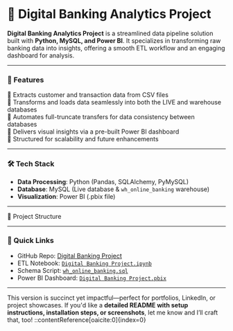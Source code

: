 # 🏦 Digital Banking Analytics Project  
**Digital Banking Analytics Project** is a streamlined data pipeline solution built with **Python, MySQL, and Power BI**. It specializes in transforming raw banking data into insights, offering a smooth ETL workflow and an engaging dashboard for analysis.

---

### 🚀 Features  
🔹 Extracts customer and transaction data from CSV files  
🔹 Transforms and loads data seamlessly into both the LIVE and warehouse databases  
🔹 Automates full-truncate transfers for data consistency between databases  
🔹 Delivers visual insights via a pre-built Power BI dashboard  
🔹 Structured for scalability and future enhancements

---

### 🛠️ Tech Stack  
- **Data Processing**: Python (Pandas, SQLAlchemy, PyMySQL)  
- **Database**: MySQL (Live database & `wh_online_banking` warehouse)  
- **Visualization**: Power BI (.pbix file)

---

🌟 Project Structure  

---

### 🔗 Quick Links  
- GitHub Repo: [Digital Banking Project](https://github.com/Rahulmahala25/Digital-Banking-Project)  
- ETL Notebook: [`Digital Banking Project.ipynb`](./Digital%20Banking%20Project.ipynb)  
- Schema Script: [`wh_online_banking.sql`](./wh_online_banking.sql)  
- Power BI Dashboard: [`Digital Banking Project.pbix`](./Digital%20Banking%20Project.pbix)

---

This version is succinct yet impactful—perfect for portfolios, LinkedIn, or project showcases. If you'd like a **detailed README with setup instructions, installation steps, or screenshots**, let me know and I’ll craft that, too!
::contentReference[oaicite:0]{index=0}
